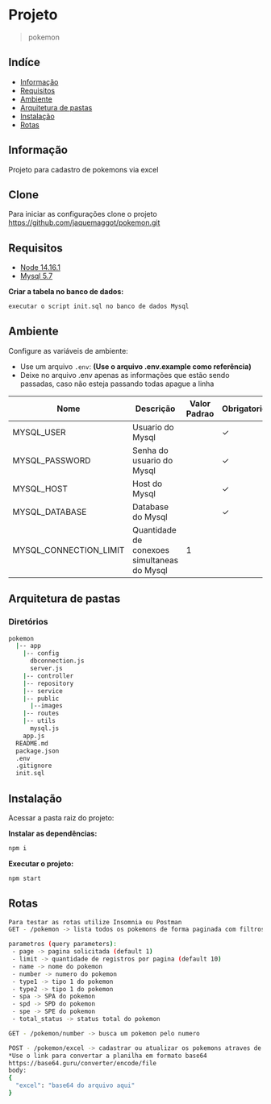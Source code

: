# Projeto
> pokemon

## Indíce
* [Informação](#informação)
* [Requisitos](#requisitos)
* [Ambiente](#ambiente)
* [Arquitetura de pastas](#arquitetura-de-pastas)
* [Instalação](#instalação)
* [Rotas](#rotas)

## Informação
Projeto para cadastro de pokemons via excel

## Clone
Para iniciar as configurações clone o projeto
https://github.com/jaquemaggot/pokemon.git

## Requisitos
* [Node 14.16.1](https://nodejs.org/en/)
* [Mysql 5.7](https://www.mysql.com/)

**Criar a tabela no banco de dados:**

```sh
executar o script init.sql no banco de dados Mysql
```

## Ambiente
Configure as variáveis de ambiente:
* Use um arquivo `.env`: **(Use o arquivo .env.example como referência)**
* Deixe no arquivo .env apenas as informações que estão sendo passadas, caso não esteja passando todas apague a linha

| Nome                           | Descrição                                                     | Valor Padrao | Obrigatorio |
|--------------------------------|---------------------------------------------------------------|--------------|-------------|
| MYSQL_USER                     | Usuario do Mysql                                              |              | &check;     |
| MYSQL_PASSWORD                 | Senha do usuario do Mysql                                     |              | &check;     |
| MYSQL_HOST                     | Host do Mysql                                                 |              | &check;     |
| MYSQL_DATABASE                 | Database do Mysql                                             |              | &check;     |
| MYSQL_CONNECTION_LIMIT         | Quantidade de conexoes simultaneas do Mysql                   |      1       |             |

## Arquitetura de pastas
### Diretórios
```bash
pokemon
  |-- app
    |-- config
      dbconnection.js
      server.js
    |-- controller
    |-- repository
    |-- service
    |-- public
      |--images
    |-- routes
    |-- utils
      mysql.js
    app.js
  README.md
  package.json
  .env
  .gitignore
  init.sql	
```

## Instalação

Acessar a pasta raiz do projeto:

**Instalar as dependências:**

```sh
npm i
```

**Executar o projeto:**

```sh
npm start
```

## Rotas

```bash
Para testar as rotas utilize Insomnia ou Postman
GET - /pokemon -> lista todos os pokemons de forma paginada com filtros (query na url)

parametros (query parameters):
 - page -> pagina solicitada (default 1)
 - limit -> quantidade de registros por pagina (default 10)
 - name -> nome do pokemon
 - number -> numero do pokemon
 - type1 -> tipo 1 do pokemon
 - type2 -> tipo 1 do pokemon
 - spa -> SPA do pokemon
 - spd -> SPD do pokemon
 - spe -> SPE do pokemon
 - total_status -> status total do pokemon
```

```bash
GET - /pokemon/number -> busca um pokemon pelo numero
```

```bash
POST - /pokemon/excel -> cadastrar ou atualizar os pokemons atraves de uma planilha
*Use o link para convertar a planilha em formato base64
https://base64.guru/converter/encode/file
body:
{
  "excel": "base64 do arquivo aqui"
}
```

